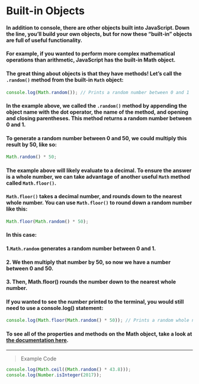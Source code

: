 # Built-in Objects

#### In addition to console, there are other objects built into JavaScript. Down the line, you’ll build your own objects, but for now these “built-in” objects are full of useful functionality.

#### For example, if you wanted to perform more complex mathematical operations than arithmetic, JavaScript has the built-in Math object.

#### The great thing about objects is that they have methods! Let’s call the `.random()` method from the built-in `Math` object:
```js
console.log(Math.random()); // Prints a random number between 0 and 1
```
#### In the example above, we called the `.random()` method by appending the object name with the dot operator, the name of the method, and opening and closing parentheses. This method returns a random number between 0 and 1.

#### To generate a random number between 0 and 50, we could multiply this result by 50, like so:
```js
Math.random() * 50;
```
#### The example above will likely evaluate to a decimal. To ensure the answer is a whole number, we can take advantage of another useful `Math` method called `Math.floor()`.

#### `Math.floor()` takes a decimal number, and rounds down to the nearest whole number. You can use `Math.floor()` to round down a random number like this:
```js
Math.floor(Math.random() * 50);
```
#### In this case:

#### 1.`Math.random` generates a random number between 0 and 1.
#### 2. We then multiply that number by 50, so now we have a number between 0 and 50.
#### 3. Then, Math.floor() rounds the number down to the nearest whole number.

#### If you wanted to see the number printed to the terminal, you would still need to use a console.log() statement:
```js
console.log(Math.floor(Math.random() * 50)); // Prints a random whole number between 0 and 50
```
#### To see all of the properties and methods on the Math object, take a look at [the documentation here](https://developer.mozilla.org/en-US/docs/Web/JavaScript/Reference/Global_Objects/Math).
---
> Example Code
```js
console.log(Math.ceil((Math.random() * 43.8)));
console.log(Number.isInteger(2017));
```